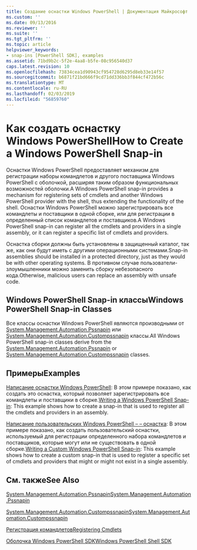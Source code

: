 ```yaml
---
title: Создание оснастки Windows PowerShell | Документация Майкрософт
ms.custom: ''
ms.date: 09/13/2016
ms.reviewer: ''
ms.suite: ''
ms.tgt_pltfrm: ''
ms.topic: article
helpviewer_keywords:
- snap-ins [PowerShell SDK], examples
ms.assetid: 71bd9b2c-5f2e-4aa8-b5fe-08c956540d37
caps.latest.revision: 10
ms.openlocfilehash: 73834cea1d90943cf954728d6295d8eb33e14f57
ms.sourcegitcommit: b6871f21bd666f9cd71dd336bb3f844cf472b56c
ms.translationtype: MT
ms.contentlocale: ru-RU
ms.lasthandoff: 02/03/2019
ms.locfileid: "56859760"
---
```

# <a name="how-to-create-a-windows-powershell-snap-in"></a><span data-ttu-id="ab785-102">Как создать оснастку Windows PowerShell</span><span class="sxs-lookup"><span data-stu-id="ab785-102">How to Create a Windows PowerShell Snap-in</span></span>

<span data-ttu-id="ab785-103">Оснастки Windows PowerShell предоставляет механизм для регистрации наборы командлетов и другого поставщика Windows PowerShell с оболочкой, расширяя таким образом функциональных возможностей оболочки.</span><span class="sxs-lookup"><span data-stu-id="ab785-103">A Windows PowerShell snap-in provides a mechanism for registering sets of cmdlets and another Windows PowerShell provider with the shell, thus extending the functionality of the shell.</span></span> <span data-ttu-id="ab785-104">Оснастки Windows PowerShell можно зарегистрировать все командлеты и поставщики в одной сборке, или для регистрации в определенный список командлетов и поставщиков.</span><span class="sxs-lookup"><span data-stu-id="ab785-104">A Windows PowerShell snap-in can register all the cmdlets and providers in a single assembly, or it can register a specific list of cmdlets and providers.</span></span>

<span data-ttu-id="ab785-105">Оснастка сборки должны быть установлены в защищенный каталог, так же, как они будут иметь с другими операционными системами.</span><span class="sxs-lookup"><span data-stu-id="ab785-105">Snap-in assemblies should be installed in a protected directory, just as they would be with other operating systems.</span></span> <span data-ttu-id="ab785-106">В противном случае пользователи-злоумышленники можно заменить сборку небезопасного кода.</span><span class="sxs-lookup"><span data-stu-id="ab785-106">Otherwise, malicious users can replace an assembly with unsafe code.</span></span>

## <a name="windows-powershell-snap-in-classes"></a><span data-ttu-id="ab785-107">Windows PowerShell Snap-in классы</span><span class="sxs-lookup"><span data-stu-id="ab785-107">Windows PowerShell Snap-in Classes</span></span>

<span data-ttu-id="ab785-108">Все классы оснастки Windows PowerShell являются производными от [System.Management.Automation.Pssnapin](/dotnet/api/System.Management.Automation.PSSnapIn) или [System.Management.Automation.Custompssnapin](/dotnet/api/System.Management.Automation.CustomPSSnapIn) классы.</span><span class="sxs-lookup"><span data-stu-id="ab785-108">All Windows PowerShell snap-in classes derive from the [System.Management.Automation.Pssnapin](/dotnet/api/System.Management.Automation.PSSnapIn) or [System.Management.Automation.Custompssnapin](/dotnet/api/System.Management.Automation.CustomPSSnapIn) classes.</span></span>

## <a name="examples"></a><span data-ttu-id="ab785-109">Примеры</span><span class="sxs-lookup"><span data-stu-id="ab785-109">Examples</span></span>

<span data-ttu-id="ab785-110">[Написание оснастки Windows PowerShell](./writing-a-windows-powershell-snap-in.md): В этом примере показано, как создать это оснастка, который позволяет зарегистрировать все командлеты и поставщики в сборке.</span><span class="sxs-lookup"><span data-stu-id="ab785-110">[Writing a Windows PowerShell Snap-in](./writing-a-windows-powershell-snap-in.md): This example shows how to create a snap-in that is used to register all the cmdlets and providers in an assembly.</span></span>

<span data-ttu-id="ab785-111">[Написание пользовательских Windows PowerShell – – оснастка](./writing-a-custom-windows-powershell-snap-in.md): В этом примере показано, как создать пользовательский оснастки, используемый для регистрации определенного набора командлетов и поставщиков, которые могут или не существовать в одной сборке.</span><span class="sxs-lookup"><span data-stu-id="ab785-111">[Writing a Custom Windows PowerShell Snap-in](./writing-a-custom-windows-powershell-snap-in.md): This example shows how to create a custom snap-in that is used to register a specific set of cmdlets and providers that might or might not exist in a single assembly.</span></span>

## <a name="see-also"></a><span data-ttu-id="ab785-112">См. также</span><span class="sxs-lookup"><span data-stu-id="ab785-112">See Also</span></span>

[<span data-ttu-id="ab785-113">System.Management.Automation.Pssnapin</span><span class="sxs-lookup"><span data-stu-id="ab785-113">System.Management.Automation.Pssnapin</span></span>](/dotnet/api/System.Management.Automation.PSSnapIn)

[<span data-ttu-id="ab785-114">System.Management.Automation.Custompssnapin</span><span class="sxs-lookup"><span data-stu-id="ab785-114">System.Management.Automation.Custompssnapin</span></span>](/dotnet/api/System.Management.Automation.CustomPSSnapIn)

[<span data-ttu-id="ab785-115">Регистрация командлетов</span><span class="sxs-lookup"><span data-stu-id="ab785-115">Registering Cmdlets</span></span>](./registering-cmdlets.md)

[<span data-ttu-id="ab785-116">Оболочка Windows PowerShell SDK</span><span class="sxs-lookup"><span data-stu-id="ab785-116">Windows PowerShell Shell SDK</span></span>](../windows-powershell-reference.md)
